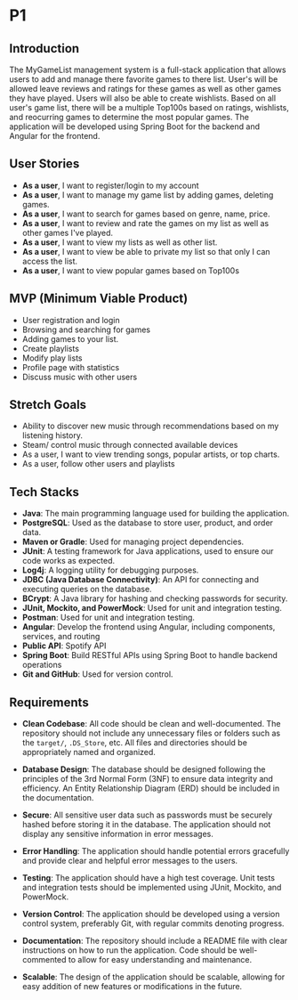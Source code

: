 # P1

## Introduction


The MyGameList management system is a full-stack application that allows users to add and manage there favorite games to there list. User's will be allowed leave reviews and ratings for these games as well as other games they have played. Users will also be able to create wishlists. Based on all user's game list, there will be a multiple Top100s based on ratings, wishlists, and reocurring games to determine the most popular games. The application will be developed using Spring Boot for the backend and Angular for the frontend.


## User Stories

- **As a user**, I want to register/login to my account
- **As a user**, I want to manage my game list by adding games, deleting games.
- **As a user**, I want to search for games based on genre, name, price.
- **As a user**, I want to review and rate the games on my list as well as other games I've played. 
- **As a user**, I want to view my lists as well as other list. 
- **As a user**, I want to view be able to private my list so that only I can access the list. 
- **As a user**, I want to view popular games based on Top100s


## MVP (Minimum Viable Product)

- User registration and login
- Browsing and searching for games
- Adding games to your list. 
- Create playlists
- Modify play lists
- Profile page with statistics
- Discuss music with other users

## Stretch Goals

- Ability to discover new music through recommendations based on my listening history.
- Steam/ control music through connected available devices
- As a user, I want to view trending songs, popular artists, or top charts.
- As a user, follow other users and playlists

## Tech Stacks

- **Java**: The main programming language used for building the application.
- **PostgreSQL**: Used as the database to store user, product, and order data.
- **Maven or Gradle**: Used for managing project dependencies.
- **JUnit**: A testing framework for Java applications, used to ensure our code works as expected.
- **Log4j**: A logging utility for debugging purposes.
- **JDBC (Java Database Connectivity)**: An API for connecting and executing queries on the database.
- **BCrypt**: A Java library for hashing and checking passwords for security.
- **JUnit, Mockito, and PowerMock**: Used for unit and integration testing.
- **Postman**: Used for unit and integration testing.
- **Angular**: Develop the frontend using Angular, including components, services, and routing
- **Public API**: Spotify API
- **Spring Boot**: Build RESTful APIs using Spring Boot to handle backend operations
- **Git and GitHub**: Used for version control.

## Requirements

- **Clean Codebase**: All code should be clean and well-documented. The repository should not include any unnecessary files or folders such as the `target/`, `.DS_Store`, etc. All files and directories should be appropriately named and organized.

- **Database Design**: The database should be designed following the principles of the 3rd Normal Form (3NF) to ensure data integrity and efficiency. An Entity Relationship Diagram (ERD) should be included in the documentation.

- **Secure**: All sensitive user data such as passwords must be securely hashed before storing it in the database. The application should not display any sensitive information in error messages.

- **Error Handling**: The application should handle potential errors gracefully and provide clear and helpful error messages to the users.

- **Testing**: The application should have a high test coverage. Unit tests and integration tests should be implemented using JUnit, Mockito, and PowerMock.

- **Version Control**: The application should be developed using a version control system, preferably Git, with regular commits denoting progress.

- **Documentation**: The repository should include a README file with clear instructions on how to run the application. Code should be well-commented to allow for easy understanding and maintenance.

- **Scalable**: The design of the application should be scalable, allowing for easy addition of new features or modifications in the future.
